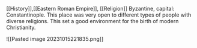 [[History]],[[Eastern Roman Empire]], [[Religion]]
Byzantine, capital: Constantinople. This place was very open to different types of people with diverse religions. This set a good environment for the birth of modern Christianity. 

![[Pasted image 20231015221835.png]]